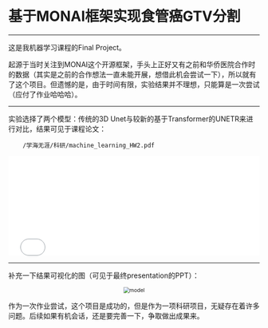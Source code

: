 # 基于MONAI框架实现食管癌GTV分割
***
这是我机器学习课程的Final Project。

起源于当时关注到MONAI这个开源框架，手头上正好又有之前和华侨医院合作时的数据（其实是之前的合作想法一直未能开展，想借此机会尝试一下），所以就有了这个项目。但遗憾的是，由于时间有限，实验结果并不理想，只能算是一次尝试（应付了作业哈哈哈）。
***
实验选择了两个模型：传统的3D Unet与较新的基于Transformer的UNETR来进行对比，结果可见于课程论文：

```pdf
	/学海无涯/科研/machine_learning_HW2.pdf
```
<center>
<!-- <object height="700" width="950" border="0" data="/学海无涯/科研/machine_learning_HW2.pdf" type="application/pdf"> -->
    <embed src="/学海无涯/科研/machine_learning_HW2.pdf" type="application/pdf" width="100%" height=200 />
<!-- </object> -->
</center>

***
补充一下结果可视化的图（可见于最终presentation的PPT）：

<div align="center">
<img src="/assets/GTV_rets.png" alt="model" style="zoom:75%;" />
</div>

作为一次作业尝试，这个项目是成功的，但是作为一项科研项目，无疑存在着许多问题。后续如果有机会话，还是要完善一下，争取做出成果来。
